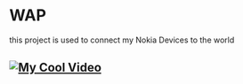 # WAP
this project is used to connect my Nokia Devices to the world



## [![My Cool Video](http://img.youtube.com/vi/8LcinIlQI-M/0.jpg)](https://www.youtube.com/watch?v=8LcinIlQI-M "My Cool Video")

